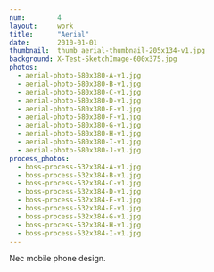 ```yaml
---
num:        4
layout:     work
title:      "Aerial"
date:       2010-01-01
thumbnail:  thumb_aerial-thumbnail-205x134-v1.jpg
background: X-Test-SketchImage-600x375.jpg
photos:
  - aerial-photo-580x380-A-v1.jpg
  - aerial-photo-580x380-B-v1.jpg
  - aerial-photo-580x380-C-v1.jpg
  - aerial-photo-580x380-D-v1.jpg
  - aerial-photo-580x380-E-v1.jpg
  - aerial-photo-580x380-F-v1.jpg
  - aerial-photo-580x380-G-v1.jpg
  - aerial-photo-580x380-H-v1.jpg
  - aerial-photo-580x380-I-v1.jpg
  - aerial-photo-580x380-J-v1.jpg
process_photos:
  - boss-process-532x384-A-v1.jpg
  - boss-process-532x384-B-v1.jpg
  - boss-process-532x384-C-v1.jpg
  - boss-process-532x384-D-v1.jpg
  - boss-process-532x384-E-v1.jpg
  - boss-process-532x384-F-v1.jpg
  - boss-process-532x384-G-v1.jpg
  - boss-process-532x384-H-v1.jpg
  - boss-process-532x384-I-v1.jpg
---
```


Nec mobile phone design.

